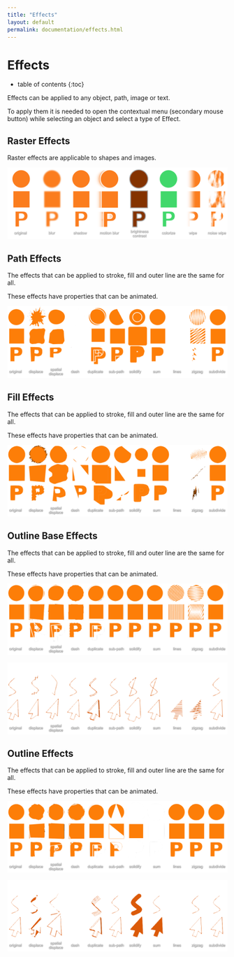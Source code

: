 ```yaml
---
title: "Effects"
layout: default
permalink: documentation/effects.html
---
```


# Effects

* table of contents
{:toc}

Effects can be applied to any object, path, image or text.

To apply them it is needed to open  the contextual menu (secondary mouse button) while selecting an object and select a type of Effect.

## Raster Effects

Raster effects are applicable to shapes and images.

![Raster Effects](/assets/documentation/effects/effects_01.png)

## Path Effects

The effects that can be applied to stroke, fill and outer line are the same for all.

These effects have properties that can be animated.

![Path Effects](/assets/documentation/effects/effects_02.png)

## Fill Effects

The effects that can be applied to stroke, fill and outer line are the same for all.

These effects have properties that can be animated.

![Fill Effects](/assets/documentation/effects/effects_03.png)

## Outline Base Effects

The effects that can be applied to stroke, fill and outer line are the same for all.

These effects have properties that can be animated.

![Outline base Effects 1](/assets/documentation/effects/effects_04.png)

![Outline base Effects 2](/assets/documentation/effects/effects_05.png)

## Outline Effects

The effects that can be applied to stroke, fill and outer line are the same for all.

These effects have properties that can be animated.

![Outline Effects 1](/assets/documentation/effects/effects_06.png)

![Outline Effects 2](/assets/documentation/effects/effects_07.png)
